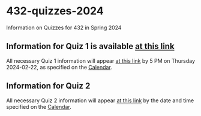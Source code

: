# 432-quizzes-2024

Information on Quizzes for 432 in Spring 2024

## Information for Quiz 1 is available [at this link](https://github.com/THOMASELOVE/432-quizzes-2024/tree/main/quiz1)

All necessary Quiz 1 information will appear [at this link](https://github.com/THOMASELOVE/432-quizzes-2024/tree/main/quiz1) by 5 PM on Thursday 2024-02-22, as specified on the [Calendar](https://thomaselove.github.io/432-2024/calendar.html).

## Information for Quiz 2

All necessary Quiz 2 information will appear [at this link](https://github.com/THOMASELOVE/432-quizzes-2024/tree/main/quiz2) by the date and time specified on the [Calendar](https://thomaselove.github.io/432-2024/calendar.html).
